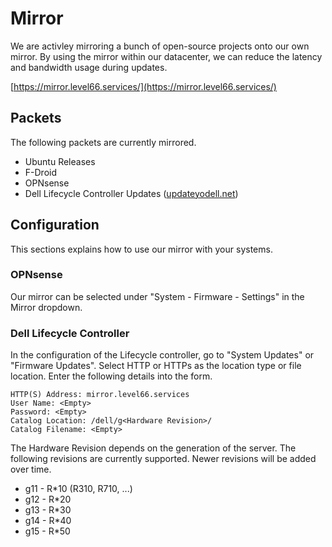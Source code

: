 # Mirror
We are activley mirroring a bunch of open-source projects onto our own mirror.
By using the mirror within our datacenter, we can reduce the latency and bandwidth usage during updates.

[https://mirror.level66.services/](https://mirror.level66.services/)

## Packets
The following packets are currently mirrored.

- Ubuntu Releases
- F-Droid
- OPNsense
- Dell Lifecycle Controller Updates ([updateyodell.net](https://updateyodell.net/))


## Configuration
This sections explains how to use our mirror with your systems.

### OPNsense
Our mirror can be selected under "System - Firmware - Settings" in the Mirror dropdown.

### Dell Lifecycle Controller
In the configuration of the Lifecycle controller, go to "System Updates" or "Firmware Updates".
Select HTTP or HTTPs as the location type or file location.
Enter the following details into the form.

```
HTTP(S) Address: mirror.level66.services
User Name: <Empty>
Password: <Empty>
Catalog Location: /dell/g<Hardware Revision>/
Catalog Filename: <Empty>
```

The Hardware Revision depends on the generation of the server.
The following revisions are currently supported. Newer revisions will be added over time.

- g11 - R*10 (R310, R710, ...)
- g12 - R*20
- g13 - R*30
- g14 - R*40
- g15 - R*50
